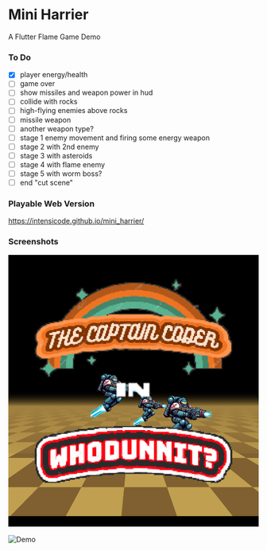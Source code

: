 # Mini Harrier

A Flutter Flame Game Demo

### To Do

- [x] player energy/health
- [ ] game over
- [ ] show missiles and weapon power in hud
- [ ] collide with rocks
- [ ] high-flying enemies above rocks
- [ ] missile weapon
- [ ] another weapon type?
- [ ] stage 1 enemy movement and firing some energy weapon
- [ ] stage 2 with 2nd enemy
- [ ] stage 3 with asteroids
- [ ] stage 4 with flame enemy
- [ ] stage 5 with worm boss?
- [ ] end "cut scene"

### Playable Web Version

https://intensicode.github.io/mini_harrier/

### Screenshots

![Title](images/title.png)

![Demo](images/demo.gif)
